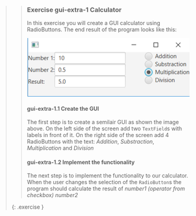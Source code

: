 >>### Exercise gui-extra-1 Calculator
>>
>>In this exercise you will create a GUI calculator using RadioButtons. The end result of the program looks like this:
>>
>> ![End result calculator](images/exercise_1-1-Calculator.png)
>>
>>#### gui-extra-1.1 Create the GUI
>>
>> The first step is to create a semilair GUI as shown the image above. On the left side of the screen add two `TextField`s with labels in front of it. On the right side of the screen add 4 RadioButtons with the text: *Addition*, *Substraction*, *Multiplication* and *Division*
>>
>>#### gui-extra-1.2 Implement the functionality
>>
>> The next step is to implement the functionality to our calculator.  When the user changes the selection of the `RadioButton`s the program should calculate the result of *number1 (operator from checkbox) number2*
>>
>{: .exercise }